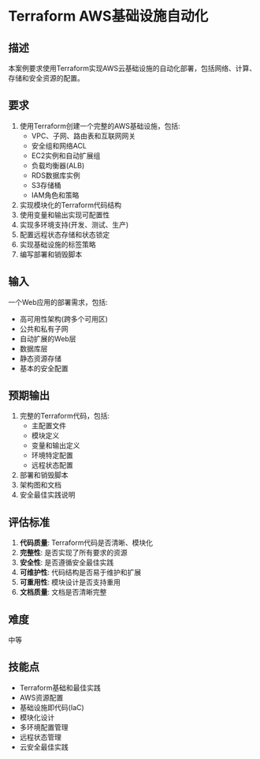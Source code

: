 # Terraform AWS基础设施自动化

## 描述

本案例要求使用Terraform实现AWS云基础设施的自动化部署，包括网络、计算、存储和安全资源的配置。

## 要求

1. 使用Terraform创建一个完整的AWS基础设施，包括:
   - VPC、子网、路由表和互联网网关
   - 安全组和网络ACL
   - EC2实例和自动扩展组
   - 负载均衡器(ALB)
   - RDS数据库实例
   - S3存储桶
   - IAM角色和策略
2. 实现模块化的Terraform代码结构
3. 使用变量和输出实现可配置性
4. 实现多环境支持(开发、测试、生产)
5. 配置远程状态存储和状态锁定
6. 实现基础设施的标签策略
7. 编写部署和销毁脚本

## 输入

一个Web应用的部署需求，包括:
- 高可用性架构(跨多个可用区)
- 公共和私有子网
- 自动扩展的Web层
- 数据库层
- 静态资源存储
- 基本的安全配置

## 预期输出

1. 完整的Terraform代码，包括:
   - 主配置文件
   - 模块定义
   - 变量和输出定义
   - 环境特定配置
   - 远程状态配置
2. 部署和销毁脚本
3. 架构图和文档
4. 安全最佳实践说明

## 评估标准

1. **代码质量**: Terraform代码是否清晰、模块化
2. **完整性**: 是否实现了所有要求的资源
3. **安全性**: 是否遵循安全最佳实践
4. **可维护性**: 代码结构是否易于维护和扩展
5. **可重用性**: 模块设计是否支持重用
6. **文档质量**: 文档是否清晰完整

## 难度

中等

## 技能点

- Terraform基础和最佳实践
- AWS资源配置
- 基础设施即代码(IaC)
- 模块化设计
- 多环境配置管理
- 远程状态管理
- 云安全最佳实践